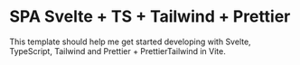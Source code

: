 # SPA Svelte + TS + Tailwind + Prettier

This template should help me get started developing with Svelte, TypeScript, Tailwind and Prettier + PrettierTailwind in Vite.